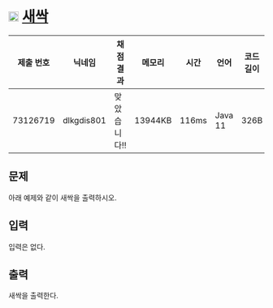 # <img width="20px"  src="https://d2gd6pc034wcta.cloudfront.net/tier/1.svg" class="solvedac-tier"> [새싹](https://www.acmicpc.net/problem/25083) 

| 제출 번호 | 닉네임 | 채점 결과 | 메모리 | 시간 | 언어 | 코드 길이 |
|---|---|---|---|---|---|---|
|73126719|dlkgdis801|맞았습니다!! |13944KB|116ms|Java 11|326B|

## 문제
<p>아래 예제와 같이 새싹을 출력하시오.</p>

## 입력
<p>입력은 없다.</p>

## 출력
<p>새싹을 출력한다.</p>

